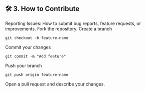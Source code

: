 ## 🛠️ 3. How to Contribute
Reporting Issues: How to submit bug reports, feature requests, or improvements.
Fork the repository.
Create a branch 
```
git checkout -b feature-name
```
Commit your changes
```
git commit -m "Add feature"
```
Push your branch
```
git push origin feature-name
```
Open a pull request and describe your changes.
